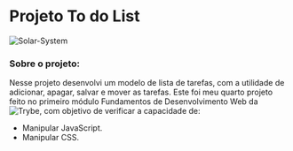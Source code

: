 # Projeto To do List

![Solar-System](/to-do-list.png)

### Sobre o projeto:

Nesse projeto desenvolvi um modelo de lista de tarefas, com a utilidade de adicionar, apagar, salvar e mover as tarefas. Este foi meu quarto projeto feito no primeiro módulo Fundamentos de Desenvolvimento Web da ![Trybe](https://www.betrybe.com/), com objetivo de verificar a capacidade de:

- Manipular JavaScript.
- Manipular CSS.